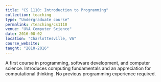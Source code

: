 ```yaml
---
title: "CS 1110: Introduction to Programming"
collection: teaching
type: "Undergraduate course"
permalink: /teaching/cs1110
venue: "UVA Computer Science"
date: 2016-08-02
location: "Charlottesville, VA"
course_website: 
taught: "2010-2016"
---
```


A first course in programming, software development, and computer science. Introduces computing fundamentals and an appreciation for computational thinking. No previous programming experience required.
